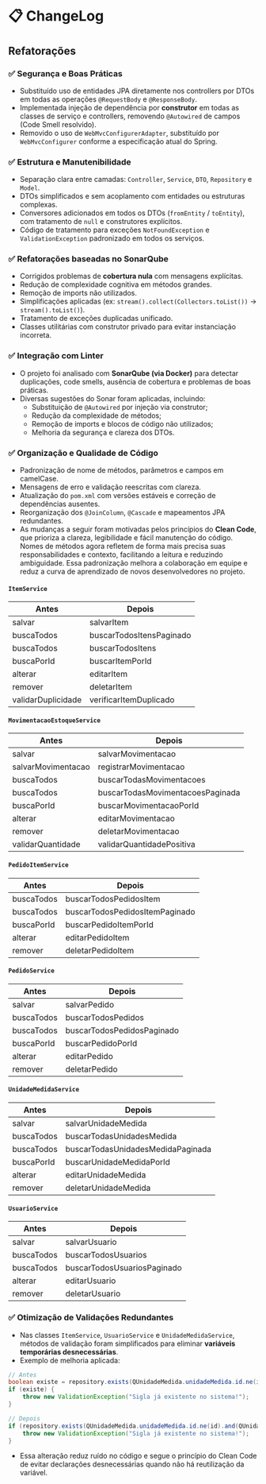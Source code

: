 # 📋 ChangeLog

## Refatorações 

### ✅ Segurança e Boas Práticas
- Substituído uso de entidades JPA diretamente nos controllers por DTOs em todas as operações `@RequestBody` e `@ResponseBody`.
- Implementada injeção de dependência por **construtor** em todas as classes de serviço e controllers, removendo `@Autowired` de campos (Code Smell resolvido).
- Removido o uso de `WebMvcConfigurerAdapter`, substituído por `WebMvcConfigurer` conforme a especificação atual do Spring.

### ✅ Estrutura e Manutenibilidade
- Separação clara entre camadas: `Controller`, `Service`, `DTO`, `Repository` e `Model`.
- DTOs simplificados e sem acoplamento com entidades ou estruturas complexas.
- Conversores adicionados em todos os DTOs (`fromEntity` / `toEntity`), com tratamento de `null` e construtores explícitos.
- Código de tratamento para exceções `NotFoundException` e `ValidationException` padronizado em todos os serviços.

### ✅ Refatorações baseadas no SonarQube
- Corrigidos problemas de **cobertura nula** com mensagens explícitas.
- Redução de complexidade cognitiva em métodos grandes.
- Remoção de imports não utilizados.
- Simplificações aplicadas (ex: `stream().collect(Collectors.toList())` → `stream().toList()`).
- Tratamento de exceções duplicadas unificado.
- Classes utilitárias com construtor privado para evitar instanciação incorreta.

### ✅ Integração com Linter
- O projeto foi analisado com **SonarQube (via Docker)** para detectar duplicações, code smells, ausência de cobertura e problemas de boas práticas.
- Diversas sugestões do Sonar foram aplicadas, incluindo:
  - Substituição de `@Autowired` por injeção via construtor;
  - Redução da complexidade de métodos;
  - Remoção de imports e blocos de código não utilizados;
  - Melhoria da segurança e clareza dos DTOs.

### ✅ Organização e Qualidade de Código
- Padronização de nome de métodos, parâmetros e campos em camelCase.
- Mensagens de erro e validação reescritas com clareza.
- Atualização do `pom.xml` com versões estáveis e correção de dependências ausentes.
- Reorganização dos `@JoinColumn`, `@Cascade` e mapeamentos JPA redundantes.
- As mudanças a seguir foram motivadas pelos princípios do **Clean Code**, que prioriza a clareza, legibilidade e fácil manutenção do código. Nomes de métodos agora refletem de forma mais precisa suas responsabilidades e contexto, facilitando a leitura e reduzindo ambiguidade. Essa padronização melhora a colaboração em equipe e reduz a curva de aprendizado de novos desenvolvedores no projeto.

#### `ItemService`
| Antes                 | Depois                     |
|----------------------|----------------------------|
| salvar               | salvarItem                 |
| buscaTodos           | buscarTodosItensPaginado   |
| buscaTodos           | buscarTodosItens           |
| buscaPorId           | buscarItemPorId            |
| alterar              | editarItem                 |
| remover              | deletarItem                |
| validarDuplicidade   | verificarItemDuplicado     |

#### `MovimentacaoEstoqueService`
| Antes                 | Depois                          |
|----------------------|----------------------------------|
| salvar               | salvarMovimentacao               |
| salvarMovimentacao   | registrarMovimentacao            |
| buscaTodos           | buscarTodasMovimentacoes         |
| buscaTodos           | buscarTodasMovimentacoesPaginada |
| buscaPorId           | buscarMovimentacaoPorId          |
| alterar              | editarMovimentacao               |
| remover              | deletarMovimentacao              |
| validarQuantidade    | validarQuantidadePositiva        |

#### `PedidoItemService`
| Antes       | Depois                        |
|------------|-------------------------------|
| buscaTodos | buscarTodosPedidosItem        |
| buscaTodos | buscarTodosPedidosItemPaginado|
| buscaPorId | buscarPedidoItemPorId         |
| alterar    | editarPedidoItem              |
| remover    | deletarPedidoItem             |

#### `PedidoService`
| Antes       | Depois                     |
|------------|----------------------------|
| salvar     | salvarPedido               |
| buscaTodos | buscarTodosPedidos         |
| buscaTodos | buscarTodosPedidosPaginado |
| buscaPorId | buscarPedidoPorId          |
| alterar    | editarPedido               |
| remover    | deletarPedido              |

#### `UnidadeMedidaService`
| Antes       | Depois                              |
|------------|--------------------------------------|
| salvar     | salvarUnidadeMedida                 |
| buscaTodos | buscarTodasUnidadesMedida           |
| buscaTodos | buscarTodasUnidadesMedidaPaginada   |
| buscaPorId | buscarUnidadeMedidaPorId            |
| alterar    | editarUnidadeMedida                 |
| remover    | deletarUnidadeMedida                |

#### `UsuarioService`
| Antes       | Depois                   |
|------------|--------------------------|
| salvar     | salvarUsuario            |
| buscaTodos | buscarTodosUsuarios      |
| buscaTodos | buscarTodosUsuariosPaginado |
| alterar    | editarUsuario            |
| remover    | deletarUsuario           |


### ✅ Otimização de Validações Redundantes
- Nas classes `ItemService`, `UsuarioService` e `UnidadeMedidaService`, métodos de validação foram simplificados para eliminar **variáveis temporárias desnecessárias**.
- Exemplo de melhoria aplicada:
```java
// Antes
boolean existe = repository.exists(QUnidadeMedida.unidadeMedida.id.ne(id).and(QUnidadeMedida.unidadeMedida.sigla.eq(sigla)));
if (existe) {
    throw new ValidationException("Sigla já existente no sistema!");
}

// Depois
if (repository.exists(QUnidadeMedida.unidadeMedida.id.ne(id).and(QUnidadeMedida.unidadeMedida.sigla.eq(sigla)))) {
    throw new ValidationException("Sigla já existente no sistema!");
}
```
- Essa alteração reduz ruído no código e segue o princípio do Clean Code de evitar declarações desnecessárias quando não há reutilização da variável.







